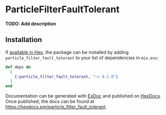 # ParticleFilterFaultTolerant

**TODO: Add description**

## Installation

If [available in Hex](https://hex.pm/docs/publish), the package can be installed
by adding `particle_filter_fault_tolerant` to your list of dependencies in `mix.exs`:

```elixir
def deps do
  [
    {:particle_filter_fault_tolerant, "~> 0.1.0"}
  ]
end
```

Documentation can be generated with [ExDoc](https://github.com/elixir-lang/ex_doc)
and published on [HexDocs](https://hexdocs.pm). Once published, the docs can
be found at <https://hexdocs.pm/particle_filter_fault_tolerant>.

